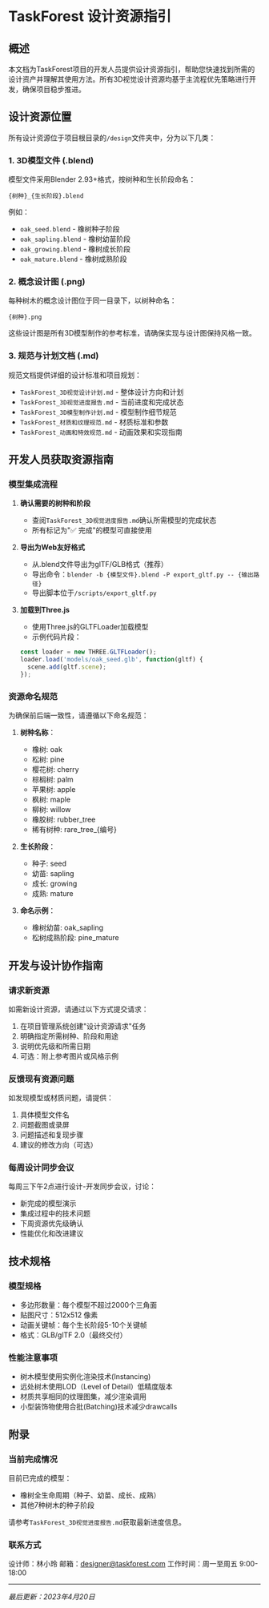 # TaskForest 设计资源指引

## 概述

本文档为TaskForest项目的开发人员提供设计资源指引，帮助您快速找到所需的设计资产并理解其使用方法。所有3D视觉设计资源均基于主流程优先策略进行开发，确保项目稳步推进。

## 设计资源位置

所有设计资源位于项目根目录的`/design`文件夹中，分为以下几类：

### 1. 3D模型文件 (.blend)

模型文件采用Blender 2.93+格式，按树种和生长阶段命名：

```
{树种}_{生长阶段}.blend
```

例如：
- `oak_seed.blend` - 橡树种子阶段
- `oak_sapling.blend` - 橡树幼苗阶段
- `oak_growing.blend` - 橡树成长阶段
- `oak_mature.blend` - 橡树成熟阶段

### 2. 概念设计图 (.png)

每种树木的概念设计图位于同一目录下，以树种命名：

```
{树种}.png
```

这些设计图是所有3D模型制作的参考标准，请确保实现与设计图保持风格一致。

### 3. 规范与计划文档 (.md)

规范文档提供详细的设计标准和项目规划：

- `TaskForest_3D视觉设计计划.md` - 整体设计方向和计划
- `TaskForest_3D视觉进度报告.md` - 当前进度和完成状态
- `TaskForest_3D模型制作计划.md` - 模型制作细节规范
- `TaskForest_材质和纹理规范.md` - 材质标准和参数
- `TaskForest_动画和特效规范.md` - 动画效果和实现指南

## 开发人员获取资源指南

### 模型集成流程

1. **确认需要的树种和阶段**
   - 查阅`TaskForest_3D视觉进度报告.md`确认所需模型的完成状态
   - 所有标记为"✅ 完成"的模型可直接使用

2. **导出为Web友好格式**
   - 从.blend文件导出为glTF/GLB格式（推荐）
   - 导出命令：`blender -b {模型文件}.blend -P export_gltf.py -- {输出路径}`
   - 导出脚本位于`/scripts/export_gltf.py`

3. **加载到Three.js**
   - 使用Three.js的GLTFLoader加载模型
   - 示例代码片段：
   ```javascript
   const loader = new THREE.GLTFLoader();
   loader.load('models/oak_seed.glb', function(gltf) {
     scene.add(gltf.scene);
   });
   ```

### 资源命名规范

为确保前后端一致性，请遵循以下命名规范：

1. **树种名称**：
   - 橡树: oak
   - 松树: pine
   - 樱花树: cherry
   - 棕榈树: palm
   - 苹果树: apple
   - 枫树: maple
   - 柳树: willow
   - 橡胶树: rubber_tree
   - 稀有树种: rare_tree_{编号}

2. **生长阶段**：
   - 种子: seed
   - 幼苗: sapling
   - 成长: growing
   - 成熟: mature

3. **命名示例**：
   - 橡树幼苗: oak_sapling
   - 松树成熟阶段: pine_mature

## 开发与设计协作指南

### 请求新资源

如需新设计资源，请通过以下方式提交请求：

1. 在项目管理系统创建"设计资源请求"任务
2. 明确指定所需树种、阶段和用途
3. 说明优先级和所需日期
4. 可选：附上参考图片或风格示例

### 反馈现有资源问题

如发现模型或材质问题，请提供：

1. 具体模型文件名
2. 问题截图或录屏
3. 问题描述和复现步骤
4. 建议的修改方向（可选）

### 每周设计同步会议

每周三下午2点进行设计-开发同步会议，讨论：
- 新完成的模型演示
- 集成过程中的技术问题
- 下周资源优先级确认
- 性能优化和改进建议

## 技术规格

### 模型规格

- 多边形数量：每个模型不超过2000个三角面
- 贴图尺寸：512x512 像素
- 动画关键帧：每个生长阶段5-10个关键帧
- 格式：GLB/glTF 2.0（最终交付）

### 性能注意事项

- 树木模型使用实例化渲染技术(Instancing)
- 远处树木使用LOD（Level of Detail）低精度版本
- 材质共享相同的纹理图集，减少渲染调用
- 小型装饰物使用合批(Batching)技术减少drawcalls

## 附录

### 当前完成情况

目前已完成的模型：
- 橡树全生命周期（种子、幼苗、成长、成熟）
- 其他7种树木的种子阶段

请参考`TaskForest_3D视觉进度报告.md`获取最新进度信息。

### 联系方式

设计师：林小玲
邮箱：designer@taskforest.com
工作时间：周一至周五 9:00-18:00

---

*最后更新：2023年4月20日* 